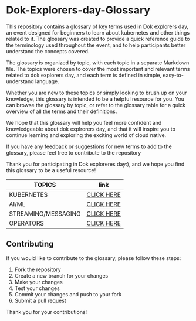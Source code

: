 # Dok-Explorers-day-Glossary


This repository contains a glossary of key terms used in Dok explorers day, an event designed for beginners to learn about kubernetes and other things related to it. The glossary was created to provide a quick reference guide to the terminology used throughout the event, and to help participants better understand the concepts covered.

The glossary is organized by topic, with each topic in a separate Markdown file. The topics were chosen to cover the most important and relevant terms related to dok explorers day, and each term is defined in simple, easy-to-understand language.

Whether you are new to these topics or simply looking to brush up on your knowledge, this glossary is intended to be a helpful resource for you. You can browse the glossary by topic, or refer to the glossary table for a quick overview of all the terms and their definitions.

We hope that this glossary will help you feel more confident and knowledgeable about dok explrorers day, and that it will inspire you to continue learning and exploring the exciting world of cloud native.

If you have any feedback or suggestions for new terms to add to the glossary, please feel free to contribute to the repository

Thank you for participating in Dok exploreres day:), and we hope you find this glossary to be a useful resource!

| TOPICS| link |
| --- | --- |
| KUBERNETES| [CLICK HERE](./kubernetes.md) |
| AI/ML | [CLICK HERE](./Ai.md)|
| STREAMING/MESSAGING| [CLICK HERE](./streaming.md) |
| OPERATORS| [CLICK HERE](./operators.md)|



## Contributing

If you would like to contribute to the glossary, please follow these steps:

1. Fork the repository
2. Create a new branch for your changes
3. Make your changes
4. Test your changes
5. Commit your changes and push to your fork
6. Submit a pull request

Thank you for your contributions!
